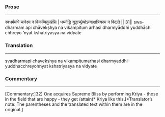 ### Prose 
 --- 
स्वधर्ममपि चावेक्ष्य न विकम्पितुमर्हसि |
धर्म्याद्धि युद्धाच्छ्रेयोऽन्यत्क्षत्रियस्य न विद्यते || 31||
swa-dharmam api chāvekṣhya na vikampitum arhasi
dharmyāddhi yuddhāch chhreyo ’nyat kṣhatriyasya na vidyate

### Translation 
 --- 
svadharmapi chavekshya na vikampitumarhasi dharmyaddhi yuddhacchreyohnyat kshatriyasya na vidyate

### Commentary 
 --- 
[Commentary:]32) One acquires Supreme Bliss by performing Kriya - those in the field that are happy - they get (attain)* Kriya like this.[*Translator’s note: The parentheses and the translated text within them are in the original.]